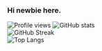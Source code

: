 ### Hi newbie here.

![Profile views](https://komarev.com/ghpvc/?username=Takawell&color=blue&style=flat)
![GitHub stats](https://github-readme-stats.vercel.app/api?username=Takawell&show_icons=true&theme=algolia)  
![GitHub Streak](https://streak-stats.demolab.com?user=Takawell&theme=algolia)  
![Top Langs](https://github-readme-stats.vercel.app/api/top-langs/?username=Takawell&theme=algolia)
